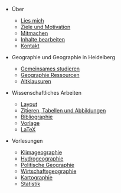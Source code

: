 - Über
  - [Lies mich](README.md)
  - [Ziele und Motivation](about/ziele-motivation.md)
  - [Mitmachen](about/mitmachen.md)
  - [Inhalte bearbeiten](about/contribute.md)
  - [Kontakt](about/kontakt.md)

- Geographie und Geographie in Heidelberg
  - [Gemeinsames studieren](gemeinsames-studieren/alternativer-messenger.md)
  - [Geographie Ressourcen](geographie-ressourcen/geographie-heidelberg.md)
  - [Altklausuren](altklausuren/altklausuren.md)

- Wissenschaftliches Arbeiten
  - [Layout](wissenschaft/layout.md)
  - [Zitieren, Tabellen und Abbildungen](wissenschaft/zitieren-tabellen-abbildungen.md)
  - [Bibliographie](wissenschaft/bibliographie.md)
  - [Vorlage](wissenschaft/vorlage.md)
  - [LaTeX](wissenschaft/latex.md)

- Vorlesungen
  - [Klimageographie](klimageographie/00-allgemeines.md)
  - [Hydrogeographie](hydrogeographie/00-allgemeines.md)
  - [Politische Geographie](politische-geographie/00-allgemeines.md)
  - [Wirtschaftsgeographie](wirtschaftsgeographie/00-allgemeines.md)
  - [Kartographie](kartographie/00-allgemeines.md)
  - [Statistik](statistik/00-allgemeines.md)
